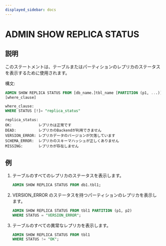 ```yaml
---
displayed_sidebar: docs
---
```


# ADMIN SHOW REPLICA STATUS

## 説明

このステートメントは、テーブルまたはパーティションのレプリカのステータスを表示するために使用されます。

構文:

```sql
ADMIN SHOW REPLICA STATUS FROM [db_name.]tbl_name [PARTITION (p1, ...)]
[where_clause]
```

```sql
where_clause:
WHERE STATUS [!]= "replica_status"
```

```plain text
replica_status:
OK:            レプリカは正常です
DEAD:          レプリカのBackendが利用できません
VERSION_ERROR: レプリカデータのバージョンが欠落しています
SCHEMA_ERROR:  レプリカのスキーマハッシュが正しくありません
MISSING:       レプリカが存在しません
```

## 例

1. テーブルのすべてのレプリカのステータスを表示します。

    ```sql
    ADMIN SHOW REPLICA STATUS FROM db1.tbl1;
    ```

2. VERSION_ERROR のステータスを持つパーティションのレプリカを表示します。

    ```sql
    ADMIN SHOW REPLICA STATUS FROM tbl1 PARTITION (p1, p2)
    WHERE STATUS = "VERSION_ERROR";
    ```

3. テーブルのすべての異常なレプリカを表示します。

    ```sql
    ADMIN SHOW REPLICA STATUS FROM tbl1
    WHERE STATUS != "OK";
    ```